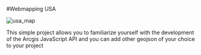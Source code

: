 #Webmapping USA


![usa_map](https://github.com/abdogis/webmapping1/assets/17854013/bd43e3e4-07c4-4b72-ad7d-5562b464a9f6)

This simple project allows you to familiarize yourself with the development of the Arcgis JavaScript API and you can add other geojson of your choice to your project
